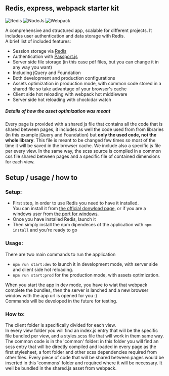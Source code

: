 ## Redis, express, webpack starter kit


![Redis](https://www.shareicon.net/data/128x128/2015/08/21/88383_logo_512x512.png)
![NodeJs](https://cdn2.iconfinder.com/data/icons/nodejs-1/128/nodejs-128.png)
![Webpack](https://dealogic.gallerycdn.vsassets.io/extensions/dealogic/webpack-vsts-extension/1.0.0/1484953063653/Microsoft.VisualStudio.Services.Icons.Default)

A comprehensive and structured app, scalable for different projects. It includes user authentication and data storage with Redis.<br>
A brief list of included features:

 * Session storage via [Redis](https://redis.io/)
 * Authentication with [Passport.js](http://passportjs.org/)
 * Server side file storage (in this case pdf files, but you can change it in any way you want)
 * Including jQuery and Foundation
 * Both development and production configurations
 * Assets optimization in production mode, with common code stored in a shared file so take advantage of your browser's cache
* Client side hot reloading with webpack hot middleware
* Server side hot reloading with chockidar watch

##### Details of how the asset optimization was meant 
Every page is provided with a shared js file that contains all the code that is shared between pages, it includes as well the code used from from libraries (in this example jQuery and Foundation) but <b>only the used code, not the whole library</b>. This file is meant to be changed few times so most of the time it will be saved in the browser cache. We include also a specific js file per every view. In the same way, the scss source is compiled in a common css file shared between pages and a specific file of contained dimensions for each view.



## Setup / usage / how to

### Setup:
* First step, in order to use Redis you need to have it installed. <br> You can install it from [the official donwload page](https://redis.io/download), or if you are a windows user from [the port for windows](https://github.com/MSOpenTech/redis/releases).
* Once you have installed Redis, launch it
* Then simply install the npm dipendeces of the application with `npm install` and you're ready to go

### Usage:
There are two main commands to run the application<br>
 * `npm run start:dev` to launch it in development mode, with server side and client side hot reloading.
 * `npm run start:prod` for the production mode, with assets optimization.

When you start the app in dev mode, you have to wiat that webpack complete the bundles, then the server is lanched and a new browser window with the app url is opened for you :) <br>
Commands will be developed in the future for testing.

### How to:

The client folder is specifically divided for each view.<br>
In every view folder you will find an index.js entry that will be the specific file bundled per view, and a styles.scss file that will work in them same way. The common code is in the 'common' folder: in this folder you will find an scss entry that will be directly compiled and loaded in every page as the first stylesheet, a font folder and other scss dependencies required from other files. Every piece of code that will be shared between pages would be inserted in this 'commons' folder and required where it will be necessary. It well be bundled in the shared.js asset from webpack.
